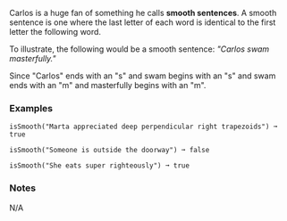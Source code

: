 Carlos is a huge fan of something he calls **smooth sentences**. A smooth sentence is one where the last letter of each word is identical to the first letter the following word.

To illustrate, the following would be a smooth sentence: *"Carlos swam masterfully."*

Since "Carlos" ends with an "s" and swam begins with an "s" and swam ends with an "m" and masterfully begins with an "m".


### Examples ###
    isSmooth("Marta appreciated deep perpendicular right trapezoids") ➞ true

    isSmooth("Someone is outside the doorway") ➞ false

    isSmooth("She eats super righteously") ➞ true


### Notes ###
N/A